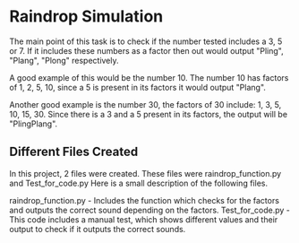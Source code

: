 # Raindrop Simulation
The main point of this task is to check if the number tested includes a 3, 5 or 7. If it includes these numbers as a factor then out would output "Pling", "Plang", "Plong" respectively.


A good example of this would be the number 10. The number 10 has factors of 1, 2, 5, 10, since a 5 is present in its factors it would output "Plang".

Another good example is the number 30, the factors of 30 include: 1, 3, 5, 10, 15, 30. Since there is a 3 and a 5 present in its factors, the output will be "PlingPlang".


## Different Files Created
In this project, 2 files were created. These files were raindrop_function.py and Test_for_code.py Here is a small description of the following files.

raindrop_function.py - Includes the function which checks for the factors and outputs the correct sound depending on the factors.
Test_for_code.py - This code includes a manual test, which shows different values and their output to check if it outputs the correct sounds.
